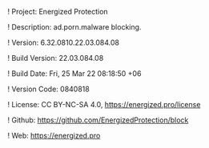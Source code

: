 ! Project: Energized Protection

! Description: ad.porn.malware blocking.

! Version: 6.32.0810.22.03.084.08

! Build Version: 22.03.084.08

! Build Date: Fri, 25 Mar 22 08:18:50 +06

! Version Code: 0840818

! License: CC BY-NC-SA 4.0, https://energized.pro/license

! Github: https://github.com/EnergizedProtection/block

! Web: https://energized.pro
